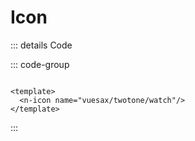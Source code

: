 # Icon


<script setup>
import {NIcon} from 'nova'
import 'nova/style.css'
</script>

<n-icon name="vuesax/twotone/watch" />

::: details Code

::: code-group

```vue [Template]

<template>
  <n-icon name="vuesax/twotone/watch"/>
</template>
```

:::
